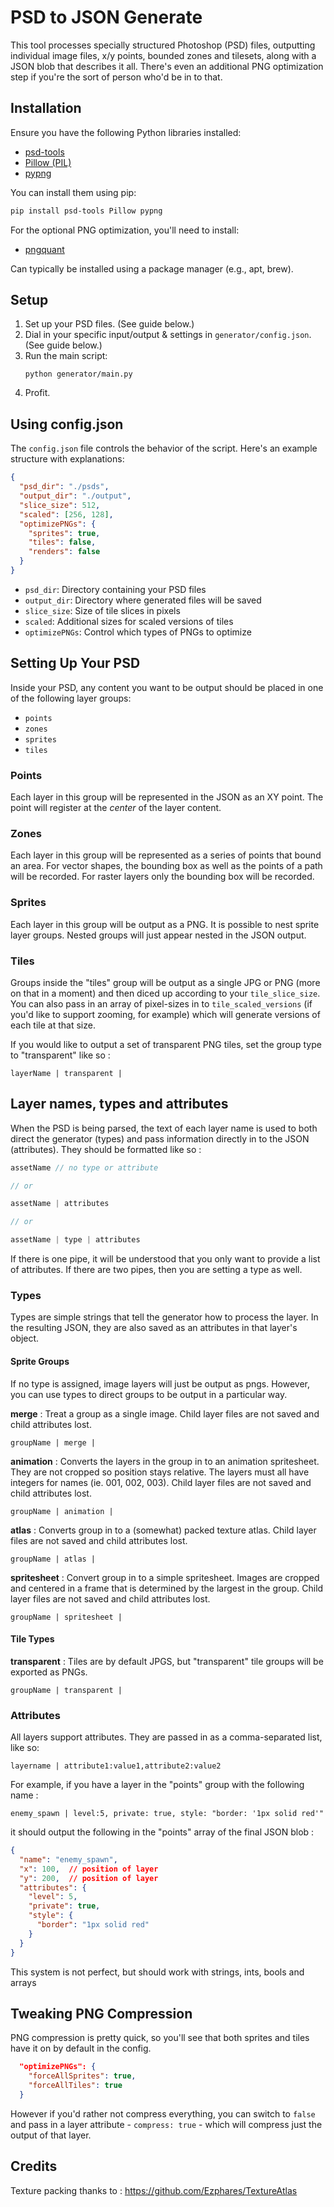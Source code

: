 # PSD to JSON Generate

This tool processes specially structured Photoshop (PSD) files, outputting individual image files, x/y points, bounded zones and tilesets, along with a JSON blob that describes it all. There's even an additional PNG optimization step if you're the sort of person who'd be in to that. 

## Installation

Ensure you have the following Python libraries installed:

- [psd-tools](https://github.com/psd-tools/psd-tools)
- [Pillow (PIL)](https://pillow.readthedocs.io/en/stable/)
- [pypng](https://pypi.org/project/pypng/)

You can install them using pip:

```bash
pip install psd-tools Pillow pypng
```

For the optional PNG optimization, you'll need to install:

- [pngquant](https://pngquant.org) 

Can typically be installed using a package manager (e.g., apt, brew).

## Setup

1. Set up your PSD files. (See guide below.)
2. Dial in your specific input/output & settings in `generator/config.json`. (See guide below.)
3. Run the main script:
   ```
   python generator/main.py
   ```
4. Profit.


## Using config.json

The `config.json` file controls the behavior of the script. Here's an example structure with explanations:

```json
{
  "psd_dir": "./psds",
  "output_dir": "./output",
  "slice_size": 512,
  "scaled": [256, 128],
  "optimizePNGs": {
    "sprites": true,
    "tiles": false,
    "renders": false
  }
}
```

- `psd_dir`: Directory containing your PSD files
- `output_dir`: Directory where generated files will be saved
- `slice_size`: Size of tile slices in pixels
- `scaled`: Additional sizes for scaled versions of tiles
- `optimizePNGs`: Control which types of PNGs to optimize

## Setting Up Your PSD

Inside your PSD, any content you want to be output should be placed in one of the following layer groups: 

- `points`
- `zones`
- `sprites`
- `tiles`

### Points
Each layer in this group will be represented in the JSON as an XY point. The point will register at the _center_ of the layer content.

### Zones
Each layer in this group will be represented as a series of points that bound an area. For vector shapes, the bounding box as well as the points of a path will be recorded. For raster layers only the bounding box will be recorded.

### Sprites
Each layer in this group will be output as a PNG. It is possible to nest sprite layer groups. Nested groups will just appear nested in the JSON output.

### Tiles
Groups inside the "tiles" group will be output as a single JPG or PNG (more on that in a moment) and then diced up according to your `tile_slice_size`.  You can also pass in an array of pixel-sizes in to `tile_scaled_versions` (if you'd like to support zooming, for example) which will generate versions of each tile at that size.

If you would like to output a set of transparent PNG tiles, set the group type to  "transparent" like so :

```
layerName | transparent | 
```

## Layer names, types and attributes

When the PSD is being parsed, the text of each layer name is used to both direct the generator (types) and pass information directly in to the JSON (attributes).  They should be formatted like so : 

```js
assetName // no type or attribute

// or

assetName | attributes

// or

assetName | type | attributes
```

If there is one pipe, it will be understood that you only want to provide a list of attributes.  If there are two pipes, then you are setting a type as well. 

### Types 
Types are simple strings that tell the generator how to process the layer. In the resulting JSON, they are also saved as an attributes in that layer's object. 

#### Sprite Groups

If no type is assigned, image layers will just be output as pngs. However, you can use types to direct groups to be output in a particular way.

**merge** : Treat a group as a single image. Child layer files are not saved and child attributes lost. 

`groupName | merge |`

**animation** : Converts the layers in the group in to an animation spritesheet. They are not cropped so position stays relative. The layers must all have integers for names (ie. 001, 002, 003).  Child layer files are not saved and child attributes lost. 

`groupName | animation |`

**atlas** : Converts group in to a (somewhat) packed texture atlas.  Child layer files are not saved and child attributes lost. 

`groupName | atlas |`


**spritesheet** : Convert group in to a simple spritesheet. Images are cropped and centered in a frame that is determined by the largest in the group. Child layer files are not saved and child attributes lost. 

`groupName | spritesheet |`




#### Tile Types

**transparent** : Tiles are by default JPGS, but "transparent" tile groups will be exported as PNGs. 

`groupName | transparent |`


### Attributes 
All layers support attributes. They are passed in as a comma-separated list, like so:

```
layername | attribute1:value1,attribute2:value2
```

For example, if you have a layer in the "points" group with the following name :

```
enemy_spawn | level:5, private: true, style: "border: '1px solid red'"
```

it should output the following in the "points" array of the final JSON blob :

```json
{
  "name": "enemy_spawn",
  "x": 100,  // position of layer
  "y": 200,  // position of layer
  "attributes": {
    "level": 5,
    "private": true,
    "style": {
      "border": "1px solid red"
    }
  }
}
```

This system is not perfect, but should work with strings, ints, bools and arrays

## Tweaking PNG Compression

PNG compression is pretty quick, so you'll see that both sprites and tiles have it on by default in the config.

```json
  "optimizePNGs": {
    "forceAllSprites": true,
    "forceAllTiles": true
  }
```

However if you'd rather not compress everything, you can switch to `false` and pass in a layer attribute - `compress: true` - which will compress just the output of that layer. 


## Credits


Texture packing thanks to : https://github.com/Ezphares/TextureAtlas